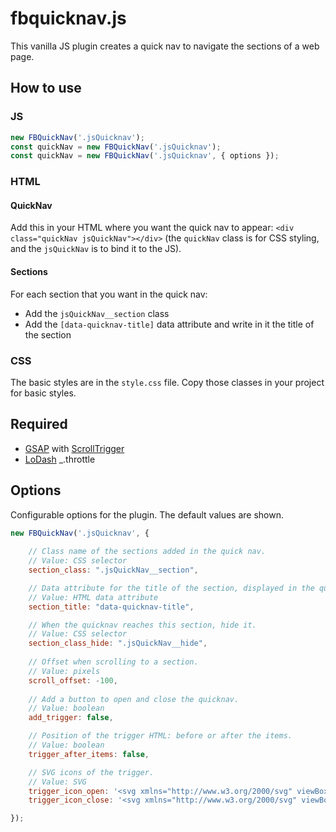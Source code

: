 # fbquicknav.js
This vanilla JS plugin creates a quick nav to navigate the sections of a web page.


## How to use
### JS
```javascript
new FBQuickNav('.jsQuicknav');
const quickNav = new FBQuickNav('.jsQuicknav');
const quickNav = new FBQuickNav('.jsQuicknav', { options });
```

### HTML
#### QuickNav
Add this in your HTML where you want the quick nav to appear: `<div class="quickNav jsQuickNav"></div>` (the `quickNav` class is for CSS styling, and the `jsQuickNav` is to bind it to the JS).

#### Sections
For each section that you want in the quick nav:
* Add the `jsQuickNav__section` class
* Add the `[data-quicknav-title]` data attribute and write in it the title of the section

### CSS
The basic styles are in the `style.css` file. Copy those classes in your project for basic styles.


## Required
* [GSAP](https://greensock.com/gsap/) with [ScrollTrigger](https://greensock.com/scrolltrigger/)
* [LoDash](https://lodash.com/) _.throttle


## Options
Configurable options for the plugin. The default values are shown.

```js
new FBQuickNav('.jsQuicknav', {
    
    // Class name of the sections added in the quick nav.
    // Value: CSS selector
    section_class: ".jsQuickNav__section",

    // Data attribute for the title of the section, displayed in the quick nav.
    // Value: HTML data attribute
    section_title: "data-quicknav-title",

    // When the quicknav reaches this section, hide it.
    // Value: CSS selector
    section_class_hide: ".jsQuickNav__hide",
    
    // Offset when scrolling to a section.
    // Value: pixels
    scroll_offset: -100,
    
    // Add a button to open and close the quicknav.
    // Value: boolean
    add_trigger: false,

    // Position of the trigger HTML: before or after the items.
    // Value: boolean
    trigger_after_items: false,

    // SVG icons of the trigger.
    // Value: SVG
    trigger_icon_open: '<svg xmlns="http://www.w3.org/2000/svg" viewBox="0 0 100 100"><path d="M50 79.53L2.5 32.03l11.56-11.56L50 56.41l35.94-35.94L97.5 32.03z"/></svg>',
    trigger_icon_close: '<svg xmlns="http://www.w3.org/2000/svg" viewBox="0 0 100 100"><path d="M1.004 89.605l88.6-88.6 9.397 9.397-88.6 88.6z"/><path d="M1.004 10.394L10.402.997l88.6 88.6-9.398 9.397z"/></svg>',

});
```
